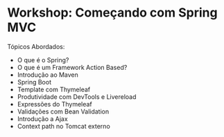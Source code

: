 # Workshop: Começando com Spring MVC

Tópicos Abordados:
   - O que é o Spring?
   - O que é um Framework Action Based?
   - Introdução ao Maven
   - Spring Boot
   - Template com Thymeleaf
   - Produtividade com DevTools e Livereload
   - Expressões do Thymeleaf
   - Validações com Bean Validation
   - Introdução a Ajax
   - Context path no Tomcat externo
